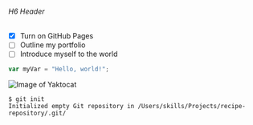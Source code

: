 ###### H6 Header

- [x] Turn on GitHub Pages
- [ ] Outline my portfolio
- [ ] Introduce myself to the world

``` javascript
var myVar = "Hello, world!";
```
![Image of Yaktocat](https://octodex.github.com/images/yaktocat.png)

```
$ git init
Initialized empty Git repository in /Users/skills/Projects/recipe-repository/.git/
```
